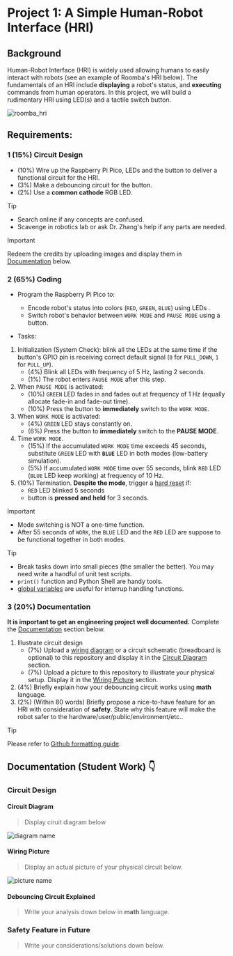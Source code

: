 # Project 1: A Simple Human-Robot Interface (HRI)

## Background
Human-Robot Interface (HRI) is widely used allowing humans to easily interact with robots (see an example of Roomba's HRI below). The fundamentals of an HRI include **displaying** a robot's status, and **executing** commands from human operators. In this project, we will build a rudimentary HRI using LED(s) and a tactile switch button.

![roomba_hri](https://miro.medium.com/v2/resize:fit:640/format:webp/1*nLjM3CHVIxvbTAc3EuUpvg.gif)

## Requirements:

### 1 (15%) Circuit Design
- (10%) Wire up the Raspberry Pi Pico, LEDs and the button to deliver a functional circuit for the HRI.
- (3%) Make a debouncing circuit for the button.
- (2%) Use a **common cathode** RGB LED.
> [!TIP]
> - Search online if any concepts are confused.
> - Scavenge in robotics lab or ask Dr. Zhang's help if any parts are needed.

> [!IMPORTANT]
> Redeem the credits by uploading images and display them in [Documentation](#circuit-design) below.

### 2 (65%) Coding
- Program the Raspberry Pi Pico to: 
    - Encode robot's status into colors (`RED`, `GREEN`, `BLUE`) using LEDs .
    - Switch robot's behavior between `WORK MODE` and `PAUSE MODE` using a button.

- Tasks:
1. Initialization (System Check): blink all the LEDs at the same time if the button's GPIO pin is receiving correct default signal (`0` for `PULL_DOWN`, `1` for `PULL_UP`).
   - (4%) Blink all LEDs with frequency of 5 Hz, lasting 2 seconds.
   - (1%) The robot enters `PAUSE MODE` after this step.
2. When `PAUSE MODE` is activated:
   - (10%) `GREEN` LED fades in and fades out at frequency of 1 Hz (equally allocate fade-in and fade-out time).
   - (10%) Press the button to **immediately** switch to the `WORK MODE`.
3. When `WORK MODE` is activated:
   - (4%) `GREEN` LED stays constantly on.
   - (6%) Press the button to **immediately** switch to the **PAUSE MODE**.
4. Time `WORK MODE`.
   - (15%) If the accumulated `WORK MODE` time exceeds 45 seconds, substitute `GREEN` LED with **`BLUE`** LED in both modes (low-battery simulation).
   - (5%) If accumulated `WORK MODE` time over 55 seconds, blink `RED` LED (`BLUE` LED keep working) at frequency of 10 Hz.
5. (10%) Termination. **Despite the mode**, trigger a [hard reset](https://docs.micropython.org/en/latest/wipy/tutorial/reset.html#reset-and-boot-modes) if:
   - `RED` LED blinked 5 seconds
   - button is **pressed and held** for 3 seconds. 

> [!IMPORTANT]
> - Mode switching is NOT a one-time function.
> - After 55 seconds of `WORK`, the `BLUE` LED and the `RED` LED are suppose to be functional together in both modes.

> [!TIP]
> - Break tasks down into small pieces (the smaller the better). You may need write a handful of unit test scripts.
> - `print()` function and Python Shell are handy tools.
> - [global variables](https://realpython.com/python-use-global-variable-in-function/) are useful for interrup handling functions.

### 3 (20%) Documentation
**It is important to get an engineering project well documented.** 
Complete the [Documentation](#documentation-student-work-) section below. 
1. Illustrate circuit design
   - (7%) Upload a [wiring diagram](https://projects-static.raspberrypi.org/projects/getting-started-with-the-pico/76943ea08b51e5f59937fcc4cec1d531fc013b6c/en/images/single_LED.png) or a circuit schematic (breadboard is optional) to this repository  and display it in the [Circuit Diagram](#circuit-diagram) section.
   - (7%) Upload a picture to this repository to illustrate your physical setup. Display it in the [Wiring Picture](#wiring-picture) section.
2. (4%) Briefly explain how your debouncing circuit works using **math** language.   
3. (2%) (Within 80 words) Briefly propose a nice-to-have feature for an HRI with consideration of **safety**.
   State why this feature will make the robot safer to the hardware/user/public/environment/etc..

> [!TIP]
> Please refer to [Github formatting guide](https://docs.github.com/en/get-started/writing-on-github).


## Documentation (Student Work) 👇

### Circuit Design
#### Circuit Diagram
> Display ciruit diagram below

![diagram name](diagram_link)

#### Wiring Picture
> Display an actual picture of your physical circuit below.

![picture name](picture_link)

#### Debouncing Circuit Explained
> Write your analysis down below in **math** language. 

### Safety Feature in Future
> Write your considerations/solutions down below.
